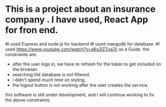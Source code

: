# This is a project about an insurance company . I have used, React App for fron end. 
#I used Express and node.js for backend 
#I used mangodb for database. 
#I used https://www.youtube.com/watch?v=xKs2IZZya7c as a Guide. 
the constraints are:
  * after the user logs in, we have to refresh for the token to get included on the browser.
  * searching the database is not filtered.
  * i didn't spend much time on styling,
  * the logout button is not working after the user creates the service.

this software is still under development, and I will continue working to fix the above constraints. 

